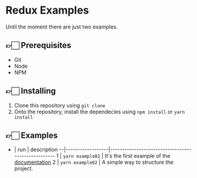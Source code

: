 # Redux Examples

Until the moment there are just two examples.

## 👉🏻 Prerequisites

* Git
* Node
* NPM

## 👉🏻 Installing

1. Clone this repository using `git clone`
2. Onto the repository, install the dependecies using `npm install` or `yarn install`


## 👉🏻 Examples


- | run              | description
--|------------------|---------------------------------------------------
1 | `yarn example01` | It's the first example of the [documentation](https://github.com/reduxjs/redux)
2 | `yarn example02` | A simple way to structure the project.

